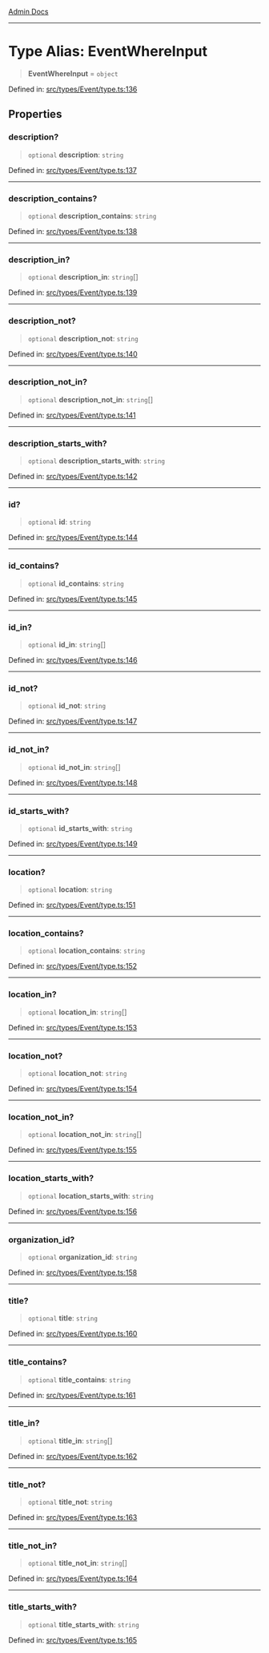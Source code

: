 [Admin Docs](/)

***

# Type Alias: EventWhereInput

> **EventWhereInput** = `object`

Defined in: [src/types/Event/type.ts:136](https://github.com/PalisadoesFoundation/talawa-admin/blob/main/src/types/Event/type.ts#L136)

## Properties

### description?

> `optional` **description**: `string`

Defined in: [src/types/Event/type.ts:137](https://github.com/PalisadoesFoundation/talawa-admin/blob/main/src/types/Event/type.ts#L137)

***

### description\_contains?

> `optional` **description\_contains**: `string`

Defined in: [src/types/Event/type.ts:138](https://github.com/PalisadoesFoundation/talawa-admin/blob/main/src/types/Event/type.ts#L138)

***

### description\_in?

> `optional` **description\_in**: `string`[]

Defined in: [src/types/Event/type.ts:139](https://github.com/PalisadoesFoundation/talawa-admin/blob/main/src/types/Event/type.ts#L139)

***

### description\_not?

> `optional` **description\_not**: `string`

Defined in: [src/types/Event/type.ts:140](https://github.com/PalisadoesFoundation/talawa-admin/blob/main/src/types/Event/type.ts#L140)

***

### description\_not\_in?

> `optional` **description\_not\_in**: `string`[]

Defined in: [src/types/Event/type.ts:141](https://github.com/PalisadoesFoundation/talawa-admin/blob/main/src/types/Event/type.ts#L141)

***

### description\_starts\_with?

> `optional` **description\_starts\_with**: `string`

Defined in: [src/types/Event/type.ts:142](https://github.com/PalisadoesFoundation/talawa-admin/blob/main/src/types/Event/type.ts#L142)

***

### id?

> `optional` **id**: `string`

Defined in: [src/types/Event/type.ts:144](https://github.com/PalisadoesFoundation/talawa-admin/blob/main/src/types/Event/type.ts#L144)

***

### id\_contains?

> `optional` **id\_contains**: `string`

Defined in: [src/types/Event/type.ts:145](https://github.com/PalisadoesFoundation/talawa-admin/blob/main/src/types/Event/type.ts#L145)

***

### id\_in?

> `optional` **id\_in**: `string`[]

Defined in: [src/types/Event/type.ts:146](https://github.com/PalisadoesFoundation/talawa-admin/blob/main/src/types/Event/type.ts#L146)

***

### id\_not?

> `optional` **id\_not**: `string`

Defined in: [src/types/Event/type.ts:147](https://github.com/PalisadoesFoundation/talawa-admin/blob/main/src/types/Event/type.ts#L147)

***

### id\_not\_in?

> `optional` **id\_not\_in**: `string`[]

Defined in: [src/types/Event/type.ts:148](https://github.com/PalisadoesFoundation/talawa-admin/blob/main/src/types/Event/type.ts#L148)

***

### id\_starts\_with?

> `optional` **id\_starts\_with**: `string`

Defined in: [src/types/Event/type.ts:149](https://github.com/PalisadoesFoundation/talawa-admin/blob/main/src/types/Event/type.ts#L149)

***

### location?

> `optional` **location**: `string`

Defined in: [src/types/Event/type.ts:151](https://github.com/PalisadoesFoundation/talawa-admin/blob/main/src/types/Event/type.ts#L151)

***

### location\_contains?

> `optional` **location\_contains**: `string`

Defined in: [src/types/Event/type.ts:152](https://github.com/PalisadoesFoundation/talawa-admin/blob/main/src/types/Event/type.ts#L152)

***

### location\_in?

> `optional` **location\_in**: `string`[]

Defined in: [src/types/Event/type.ts:153](https://github.com/PalisadoesFoundation/talawa-admin/blob/main/src/types/Event/type.ts#L153)

***

### location\_not?

> `optional` **location\_not**: `string`

Defined in: [src/types/Event/type.ts:154](https://github.com/PalisadoesFoundation/talawa-admin/blob/main/src/types/Event/type.ts#L154)

***

### location\_not\_in?

> `optional` **location\_not\_in**: `string`[]

Defined in: [src/types/Event/type.ts:155](https://github.com/PalisadoesFoundation/talawa-admin/blob/main/src/types/Event/type.ts#L155)

***

### location\_starts\_with?

> `optional` **location\_starts\_with**: `string`

Defined in: [src/types/Event/type.ts:156](https://github.com/PalisadoesFoundation/talawa-admin/blob/main/src/types/Event/type.ts#L156)

***

### organization\_id?

> `optional` **organization\_id**: `string`

Defined in: [src/types/Event/type.ts:158](https://github.com/PalisadoesFoundation/talawa-admin/blob/main/src/types/Event/type.ts#L158)

***

### title?

> `optional` **title**: `string`

Defined in: [src/types/Event/type.ts:160](https://github.com/PalisadoesFoundation/talawa-admin/blob/main/src/types/Event/type.ts#L160)

***

### title\_contains?

> `optional` **title\_contains**: `string`

Defined in: [src/types/Event/type.ts:161](https://github.com/PalisadoesFoundation/talawa-admin/blob/main/src/types/Event/type.ts#L161)

***

### title\_in?

> `optional` **title\_in**: `string`[]

Defined in: [src/types/Event/type.ts:162](https://github.com/PalisadoesFoundation/talawa-admin/blob/main/src/types/Event/type.ts#L162)

***

### title\_not?

> `optional` **title\_not**: `string`

Defined in: [src/types/Event/type.ts:163](https://github.com/PalisadoesFoundation/talawa-admin/blob/main/src/types/Event/type.ts#L163)

***

### title\_not\_in?

> `optional` **title\_not\_in**: `string`[]

Defined in: [src/types/Event/type.ts:164](https://github.com/PalisadoesFoundation/talawa-admin/blob/main/src/types/Event/type.ts#L164)

***

### title\_starts\_with?

> `optional` **title\_starts\_with**: `string`

Defined in: [src/types/Event/type.ts:165](https://github.com/PalisadoesFoundation/talawa-admin/blob/main/src/types/Event/type.ts#L165)
